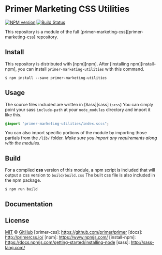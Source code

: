 # Primer Marketing CSS Utilities

[![NPM version](http://img.shields.io/npm/v/primer-marketing-utilities.svg)](https://www.npmjs.org/package/primer-marketing-utilities)
[![Build Status](https://travis-ci.org/primer/primer-marketing-utilities.svg?branch=master)](https://travis-ci.org/primer/primer-marketing-utilities)

This repository is a module of the full [primer-marketing-css][primer-marketing-css] repository.

## Install

This repository is distributed with [npm][npm]. After [installing npm][install-npm], you can install `primer-marketing-utilities` with this command.

```
$ npm install --save primer-marketing-utilities
```

## Usage

The source files included are written in [Sass][sass] (`scss`) You can simply point your sass `include-path` at your `node_modules` directory and import it like this.

```scss
@import "primer-marketing-utilities/index.scss";
```

You can also import specific portions of the module by importing those partials from the `/lib/` folder. _Make sure you import any requirements along with the modules._

## Build

For a compiled **css** version of this module, a npm script is included that will output a css version to `build/build.css` The built css file is also included in the npm package.

```
$ npm run build
```

## Documentation



## License

[MIT](./LICENSE) &copy; [GitHub](https://github.com/)
[primer-css]: https://github.com/primer/primer
[docs]: http://primercss.io/
[npm]: https://www.npmjs.com/
[install-npm]: https://docs.npmjs.com/getting-started/installing-node
[sass]: http://sass-lang.com/
